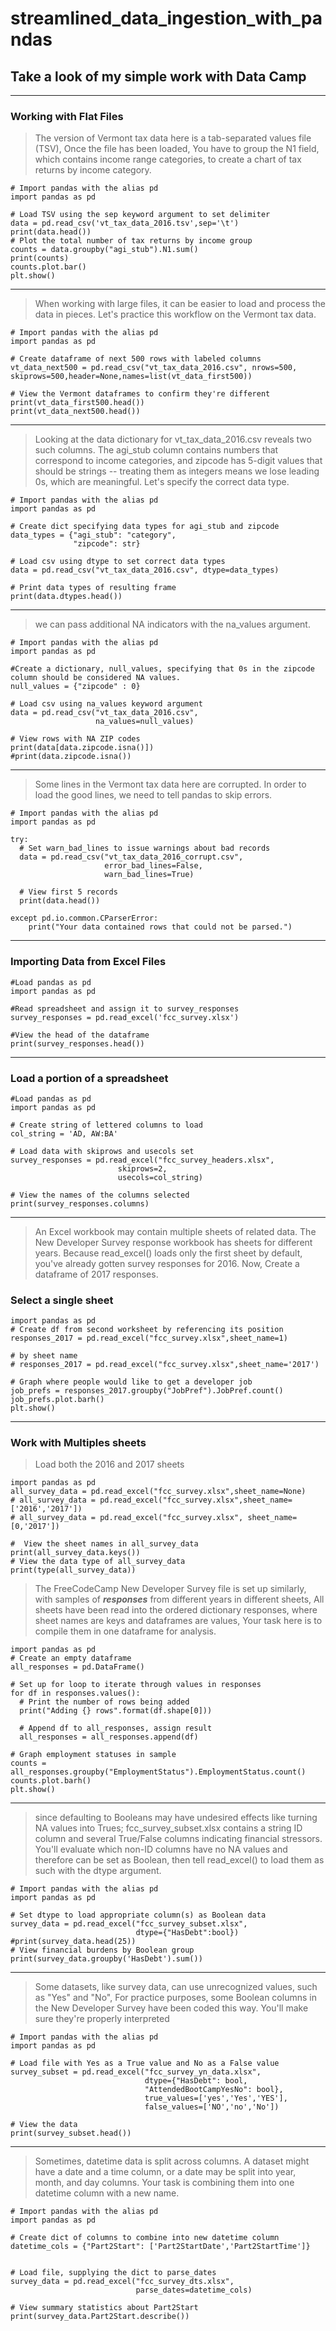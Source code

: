 # streamlined_data_ingestion_with_pandas
## Take a look of my simple work with Data Camp

_________________________________________________________________
### Working with Flat Files

> The version of Vermont tax data here is a tab-separated values file (TSV),  Once the file has been loaded, You have to group the N1 field, which contains income range categories, to create a chart of tax returns by income category.
```
# Import pandas with the alias pd
import pandas as pd

# Load TSV using the sep keyword argument to set delimiter
data = pd.read_csv('vt_tax_data_2016.tsv',sep='\t')
print(data.head())
# Plot the total number of tax returns by income group
counts = data.groupby("agi_stub").N1.sum()
print(counts)
counts.plot.bar()
plt.show()
```
____________________________

> When working with large files, it can be easier to load and process the data in pieces. Let's practice this workflow on the Vermont tax data.
```
# Import pandas with the alias pd
import pandas as pd

# Create dataframe of next 500 rows with labeled columns
vt_data_next500 = pd.read_csv("vt_tax_data_2016.csv", nrows=500, skiprows=500,header=None,names=list(vt_data_first500))

# View the Vermont dataframes to confirm they're different
print(vt_data_first500.head())
print(vt_data_next500.head())
```
____________________________

> Looking at the data dictionary for vt_tax_data_2016.csv reveals two such columns. The agi_stub column contains numbers that correspond to income categories, and zipcode has 5-digit values that should be strings -- treating them as integers means we lose leading 0s, which are meaningful. Let's specify the correct data type.
```
# Import pandas with the alias pd
import pandas as pd

# Create dict specifying data types for agi_stub and zipcode
data_types = {"agi_stub": "category",
			  "zipcode": str}

# Load csv using dtype to set correct data types
data = pd.read_csv("vt_tax_data_2016.csv", dtype=data_types)

# Print data types of resulting frame
print(data.dtypes.head())
```
____________________________

> we can pass additional NA indicators with the na_values argument.
```
# Import pandas with the alias pd
import pandas as pd

#Create a dictionary, null_values, specifying that 0s in the zipcode column should be considered NA values.
null_values = {"zipcode" : 0}

# Load csv using na_values keyword argument
data = pd.read_csv("vt_tax_data_2016.csv", 
                   na_values=null_values)

# View rows with NA ZIP codes
print(data[data.zipcode.isna()])
#print(data.zipcode.isna())
```
____________________________

> Some lines in the Vermont tax data here are corrupted. In order to load the good lines, we need to tell pandas to skip errors.
```
# Import pandas with the alias pd
import pandas as pd

try:
  # Set warn_bad_lines to issue warnings about bad records
  data = pd.read_csv("vt_tax_data_2016_corrupt.csv", 
                     error_bad_lines=False, 
                     warn_bad_lines=True)
  
  # View first 5 records
  print(data.head())
  
except pd.io.common.CParserError:
    print("Your data contained rows that could not be parsed.")
```
____________________________

### Importing Data from Excel Files
```
#Load pandas as pd
import pandas as pd

#Read spreadsheet and assign it to survey_responses
survey_responses = pd.read_excel('fcc_survey.xlsx')

#View the head of the dataframe
print(survey_responses.head())
```
____________________________

### Load a portion of a spreadsheet

```
#Load pandas as pd
import pandas as pd

# Create string of lettered columns to load
col_string = 'AD, AW:BA'

# Load data with skiprows and usecols set
survey_responses = pd.read_excel("fcc_survey_headers.xlsx", 
                        skiprows=2, 
                        usecols=col_string)

# View the names of the columns selected
print(survey_responses.columns)
```

____________________________

> An Excel workbook may contain multiple sheets of related data. The New Developer Survey response workbook has sheets for different years. Because read_excel() loads only the first sheet by default, you've already gotten survey responses for 2016. Now, Create a dataframe of 2017 responses.

### Select a single sheet
```
import pandas as pd
# Create df from second worksheet by referencing its position
responses_2017 = pd.read_excel("fcc_survey.xlsx",sheet_name=1)
                               
# by sheet name
# responses_2017 = pd.read_excel("fcc_survey.xlsx",sheet_name='2017')

# Graph where people would like to get a developer job
job_prefs = responses_2017.groupby("JobPref").JobPref.count()
job_prefs.plot.barh()
plt.show()
```
____________________________
### Work with Multiples sheets

> Load both the 2016 and 2017 sheets

```
import pandas as pd
all_survey_data = pd.read_excel("fcc_survey.xlsx",sheet_name=None)
# all_survey_data = pd.read_excel("fcc_survey.xlsx",sheet_name=['2016','2017'])
# all_survey_data = pd.read_excel("fcc_survey.xlsx", sheet_name=[0,'2017'])

#  View the sheet names in all_survey_data
print(all_survey_data.keys())
# View the data type of all_survey_data
print(type(all_survey_data))
```

> The FreeCodeCamp New Developer Survey file is set up similarly, with samples of ***responses*** from different years in different sheets, All sheets have been read into the ordered dictionary responses, where sheet names are keys and dataframes are values, Your task here is to compile them in one dataframe for analysis.
```
import pandas as pd
# Create an empty dataframe
all_responses = pd.DataFrame()

# Set up for loop to iterate through values in responses
for df in responses.values():
  # Print the number of rows being added
  print("Adding {} rows".format(df.shape[0]))
  
  # Append df to all_responses, assign result
  all_responses = all_responses.append(df)

# Graph employment statuses in sample
counts = all_responses.groupby("EmploymentStatus").EmploymentStatus.count()
counts.plot.barh()
plt.show()
```
____________________________

> since defaulting to Booleans may have undesired effects like turning NA values into Trues; fcc_survey_subset.xlsx contains a string ID column and several True/False columns indicating financial stressors. You'll evaluate which non-ID columns have no NA values and therefore can be set as Boolean, then tell read_excel() to load them as such with the dtype argument.
```
# Import pandas with the alias pd
import pandas as pd

# Set dtype to load appropriate column(s) as Boolean data
survey_data = pd.read_excel("fcc_survey_subset.xlsx",
                            dtype={"HasDebt":bool})
#print(survey_data.head(25))
# View financial burdens by Boolean group
print(survey_data.groupby('HasDebt').sum())
```
____________________________

> Some datasets, like survey data, can use unrecognized values, such as "Yes" and "No", For practice purposes, some Boolean columns in the New Developer Survey have been coded this way. You'll make sure they're properly interpreted
```
# Import pandas with the alias pd
import pandas as pd

# Load file with Yes as a True value and No as a False value
survey_subset = pd.read_excel("fcc_survey_yn_data.xlsx",
                              dtype={"HasDebt": bool,
                              "AttendedBootCampYesNo": bool},
                              true_values=['yes','Yes','YES'],
                              false_values=['NO','no','No'])

# View the data
print(survey_subset.head())
```
____________________________

> Sometimes, datetime data is split across columns. A dataset might have a date and a time column, or a date may be split into year, month, and day columns. Your task is combining them into one datetime column with a new name.
```
# Import pandas with the alias pd
import pandas as pd

# Create dict of columns to combine into new datetime column
datetime_cols = {"Part2Start": ['Part2StartDate','Part2StartTime']}


# Load file, supplying the dict to parse_dates
survey_data = pd.read_excel("fcc_survey_dts.xlsx",
                            parse_dates=datetime_cols)

# View summary statistics about Part2Start
print(survey_data.Part2Start.describe())
```
